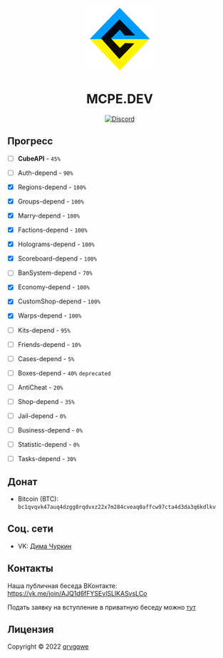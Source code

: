 <p align="center">
    <img src="./.github/readme/logo-ua.png" alt="MCPE.DEV" width="150">
</p>
<h1 align="center">
    MCPE.DEV
</h1>

<p align="center">
	<a href="https://discord.gg/vkbrPx7JJT"><img src="https://img.shields.io/discord/875360593224282143?label=discord&color=7289DA&logo=discord" alt="Discord" /></a>
</p>

## Прогресс

- [ ] **CubeAPI** - `45%`

- [ ] Auth-depend - `90%`
- [x] Regions-depend - `100%`
- [x] Groups-depend - `100%`
- [x] Marry-depend - `100%`
- [x] Factions-depend - `100%`
- [x] Holograms-depend - `100%`
- [x] Scoreboard-depend - `100%`
- [ ] BanSystem-depend - `70%`
- [x] Economy-depend - `100%`
- [x] CustomShop-depend - `100%`
- [x] Warps-depend - `100%`
- [ ] Kits-depend - `95%`
- [ ] Friends-depend - `10%`
- [ ] Cases-depend - `5%`
- [ ] Boxes-depend - `40%` `deprecated`
- [ ] AntiCheat - `20%`
- [ ] Shop-depend - `35%`
- [ ] Jail-depend - `0%`
- [ ] Business-depend - `0%`
- [ ] Statistic-depend - `0%`
- [ ] Tasks-depend - `30%`

## Донат
- Bitcoin (BTC): `bc1qvqvk47auq4dzgg8rqdvxz22x7m284cveaq0affcw97cta4d3da3q6kdlkv`

## Соц. сети
- VK: [Дима Чуркин](https://vk.com/qrvgqwe)

## Контакты
Наша публичная беседа ВКонтакте: https://vk.me/join/AJQ1d6fFYSEvlSLlKASvsLCo

Подать заявку на вступление в приватную беседу можно [тут](https://vk.me/public212882362)

## Лицензия
Copyright © 2022 [qrvgqwe](https://github.com/qrvgqwe)
